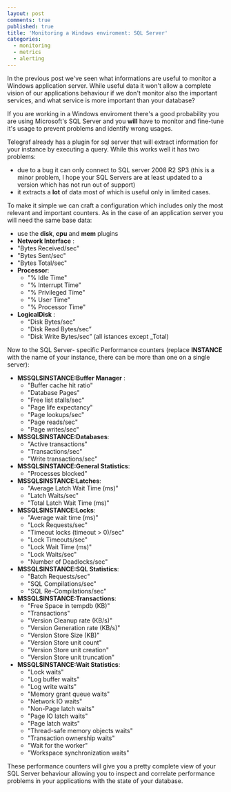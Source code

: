 ```yaml
---
layout: post
comments: true
published: true
title: 'Monitoring a Windows enviroment: SQL Server'
categories:
  - monitoring
  - metrics
  - alerting
---
```

In the previous post we've seen what informations are useful to monitor a Windows application server. While useful data it won't allow a complete vision of our applications behaviour if we don't monitor also the important services, and what service is more important than your database?

If you are working in a Windows enviroment there's a good probability you are using Microsoft's SQL Server and you **will** have to monitor and fine-tune it's usage to prevent problems and identify wrong usages.

Telegraf already has a plugin for sql server that will extract information for your instance by executing a query. While this works well it has two problems:

- due to a bug it can only connect to SQL server 2008 R2 SP3 (this is a minor problem, I hope your SQL Servers are at least updated to a version which has not run out of support)
- it extracts a **lot** of data most of which is useful only in limited cases.

To make it simple we can craft a configuration which includes only the most relevant and important counters. As in the case of an application server you will need the same base data:

-  use the **disk**, **cpu** and **mem** plugins
-  **Network Interface** : 
  - "Bytes Received/sec" 
  - "Bytes Sent/sec"
  - "Bytes Total/sec"
- **Processor**: 
  - "% Idle Time"
  - "% Interrupt Time"
  - "% Privileged Time"
  - "% User Time"
  - "% Processor Time"
- **LogicalDisk** : 
  - “Disk Bytes/sec”
  - “Disk Read Bytes/sec”
  - “Disk Write Bytes/sec” (all istances except _Total)

Now to the SQL Server- specific Performance counters (replace **INSTANCE** with the name of your instance, there can be more than one on a single server):

- **MSSQL$INSTANCE:Buffer Manager** : 
  - "Buffer cache hit ratio"
  - "Database Pages"
  - "Free list stalls/sec"
  - "Page life expectancy"
  - "Page lookups/sec"
  - "Page reads/sec"
  - "Page writes/sec" 
- **MSSQL$INSTANCE:Databases**: 
  - "Active transactions"
  - "Transactions/sec"
  - "Write transactions/sec" 
- **MSSQL$INSTANCE:General Statistics**: 
  - "Processes blocked"
- **MSSQL$INSTANCE:Latches**: 
  - "Average Latch Wait Time (ms)"
  - "Latch Waits/sec"
  - "Total Latch Wait Time (ms)" 
- **MSSQL$INSTANCE:Locks**: 
  - "Average wait time (ms)"
  - "Lock Requests/sec"
  - "Timeout locks (timeout > 0)/sec"
  - "Lock Timeouts/sec"
  - "Lock Wait Time (ms)"
  - "Lock Waits/sec"
  - "Number of Deadlocks/sec" 
- **MSSQL$INSTANCE:SQL Statistics**: 
  - "Batch Requests/sec"
  - "SQL Compilations/sec"
  - "SQL Re-Compilations/sec" 
- **MSSQL$INSTANCE:Transactions**: 
  - "Free Space in tempdb (KB)"
  - "Transactions"
  - "Version Cleanup rate (KB/s)"
  - "Version Generation rate (KB/s)"
  - "Version Store Size (KB)"
  - "Version Store unit count"
  - "Version Store unit creation"
  - "Version Store unit truncation" 
- **MSSQL$INSTANCE:Wait Statistics**: 
  - "Lock waits"
  - "Log buffer waits"
  - "Log write waits"
  - "Memory grant queue waits"
  - "Network IO waits"
  - "Non-Page latch waits"
  - "Page IO latch waits"
  - "Page latch waits"
  - "Thread-safe memory objects waits"
  - "Transaction ownership waits"
  - "Wait for the worker"
  - "Workspace synchronization waits"

These performance counters will give you a pretty complete view of your SQL Server behaviour allowing you to inspect and correlate performance problems in your applications with the state of your database.
